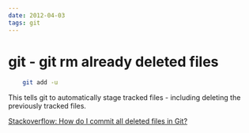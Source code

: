 ```yaml
---
date: 2012-04-03
tags: git
---
```

git - git rm already deleted files
===========================================

```bash
    git add -u
```

<!-- more -->
This tells git to automatically stage tracked files - including deleting the previously tracked files.

[Stackoverflow: How do I commit all deleted files in Git?](http://stackoverflow.com/questions/1402776/how-do-i-commit-all-deleted-files-in-git)
